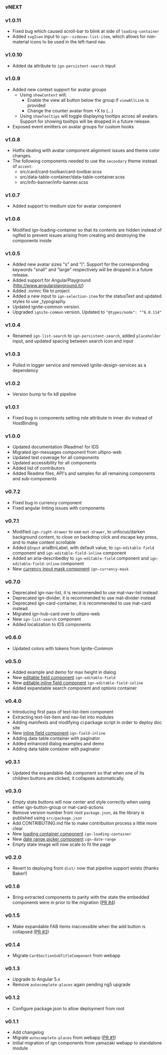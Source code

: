 ### vNEXT

### v1.0.11

- Fixed bug which caused scroll-bar to blink at side of `loading-container`
- Added `svgIcon` input to `ign--sidenav-list-item`, which allows for non-material icons to be used in the left-hand nav.

### v1.0.10

- Added da attribute to `ign-persistent-search` input

### v1.0.9

- Added new context support for avatar groups
  - Using `showContext` will:
     - Enable the view all button below the group if `viewAllLink` is provided
     - Change the counter avatar from +X to (...)
  - Using `showTooltips` will toggle displaying tooltips across all avatars. Support for showing tooltips will be dropped in a future release.
- Exposed event emitters on avatar groups for custom hooks

### v1.0.8

- Hotfix dealing with avatar component alignment issues and theme color changes.
- The following components needed to use the `secondary` theme instead of `accent`:
  - src/card/card-toolbar/card-toolbar.scss
  - src/data-table-container/data-table-container.scss
  - src/info-banner/info-banner.scss

### v1.0.7

- Added support to medium size for avatar component

### v1.0.6

- Modified ign-loading-container so that its contents are hidden instead of ngIfed to prevent issues arising from creating and destroying the components inside

### v1.0.5

- Added new avatar sizes "s" and "l". Support for the corresponding keywords "snall" and "large" respectively will be dropped
  in a future release.
- Added support for AngularPlayground (http://www.angularplayground.it/)
- Added .nvmrc file to project
- Added a new input to `ign-selection-item` for the statusText and updated styles to use _typography.
- Updated ignite-common version.
- Upgraded `ignite-common` version. Updated to `"@types/node": "^6.0.114"`

### v1.0.4

- Renamed `ign-list-search` to `ign-persistent-search`, added `placeholder` input, and updated spacing between search icon and input

### v1.0.3

- Pulled in logger service and removed ignite-design-services as a dependency

### v1.0.2

- Version bump to fix k8 pipeline

### v1.0.1

- Fixed bug in components setting role attribute in inner div instead of HostBinding

### v1.0.0

- Updated documentation (Readme) for IDS
- Migrated ign-messages component from ultipro-web
- Updated test coverage for all components
- Updated accessibility for all components
- Added list of contributors
- Added Readme files, API's and samples for all remaining components and sub-components

### v0.7.2

- Fixed bug in currency component
- Fixed angular linting issues with components

### v0.7.1

- Modified `ign-right-drawer` to use `mat-drawer`, to unfocus/darken background content, to close on backdrop click and escape key press, and to make content scrollable
- Added `@Input` ariaBtnLabel, with default value, to `ign-editable-field` component and `ign-editable-field-inline` component
- Added an aria-describedby to `ign-editable-field` component and `ign-editable-field-inline` component
- New [currency input mask component](./src/currency-input-mask/currency-input-mask.md) `ign-currency-mask`

### v0.7.0

- Deprecated ign-nav-list, it is recommended to use mat-nav-list instead
- Deprecated ign-divider, it is recommended to use mat-divider instead
- Deprecated ign-card-container, it is recommended to use mat-card instead
- Migrated ign-hub-card over to ultipro-web
- New `ign-list-search` component
- Added localization to IDS components

### v0.6.0

- Updated colors with tokens from Ignite-Common

### v0.5.0

- Added example and demo for max height in dialog
- New [editable field component](./src/field/README.md#editable-field-component) `ign-editable-field`
- New [editable inline field component](./src/field/README.md#editable-inline-field-component) `ign-editable-field-inline`
- Added expandable search component and options container

### v0.4.0

- Introducing first pass of text-list-item component
- Extracting text-list-item and nav-list into modules
- Adding manifests and modifying ci:package script in order to deploy doc site
- New [inline field component](./src/field/README.md#inline-field-component) `ign-field-inline`
- Adding data table container with paginator
- Added enhanced dialog examples and demo
- Adding data table container with paginator

### v0.3.1

- Updated the expandable-fab component so that when one of its children buttons are clicked, it collapses automatically.

### v0.3.0

- Empty state buttons will now center and style correctly when using either ign-button-group or mat-card-actions
- Remove version number from root `package.json`, as the library is published using `src/package.json`
- Add CONTRIBUTING.md file to make contribution process a little more clear
- New [loading container component](./src/loading-container/README.md) `ign-loading-container`
- New [date range picker component](./src/date-range/README.md) `ign-date-range`
- Empty state image will now scale to fit the page

### v0.2.0

- Revert to deploying from `dist/` now that pipeline support exists (thanks Baker!)

### v0.1.6

- Bring extracted components to parity with the state the embedded components were in prior to the migration ([PR #4](http://devgit:7990/projects/NUI/repos/ignite-design-system/pull-requests/4/overview))

### v0.1.5

- Make expandable FAB items inaccessible when the add button is collapsed ([PR #3](http://devgit:7990/projects/NUI/repos/ignite-design-system/pull-requests/3/overview))

### v0.1.4

- Migrate `CardSectionSubTitleComponent` from webapp

### v0.1.3

- Upgrade to Angular 5.x
- Remove `autocomplete-places` again pending ng5 upgrade

### v0.1.2

- Configure package.json to allow deployment from root

### v0.1.1

- Add changelog
- Migrate `autocomplete-places` from webapp ([PR #1](http://devgit.dev.us.corp:7990/projects/NUI/repos/ignite-design-system/pull-requests/1/overview))
- Initial migration of ign components from yamazaki webapp to standalone module
